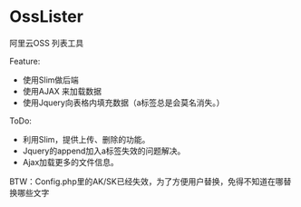 # OssLister
阿里云OSS 列表工具

Feature:
 - 使用Slim做后端
 - 使用AJAX 来加载数据
 - 使用Jquery向表格内填充数据（a标签总是会莫名消失。）

ToDo:
 - 利用Slim，提供上传、删除的功能。
 - Jquery的append加入a标签失效的问题解决。
 - Ajax加载更多的文件信息。

BTW：Config.php里的AK/SK已经失效，为了方便用户替换，免得不知道在哪替换哪些文字
